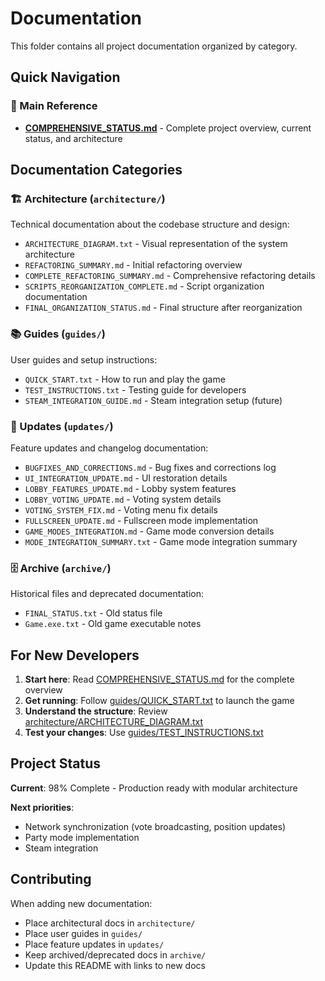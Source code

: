 # Documentation

This folder contains all project documentation organized by category.

## Quick Navigation

### 📖 Main Reference
- **[COMPREHENSIVE_STATUS.md](COMPREHENSIVE_STATUS.md)** - Complete project overview, current status, and architecture

## Documentation Categories

### 🏗️ Architecture (`architecture/`)
Technical documentation about the codebase structure and design:
- `ARCHITECTURE_DIAGRAM.txt` - Visual representation of the system architecture
- `REFACTORING_SUMMARY.md` - Initial refactoring overview
- `COMPLETE_REFACTORING_SUMMARY.md` - Comprehensive refactoring details
- `SCRIPTS_REORGANIZATION_COMPLETE.md` - Script organization documentation
- `FINAL_ORGANIZATION_STATUS.md` - Final structure after reorganization

### 📚 Guides (`guides/`)
User guides and setup instructions:
- `QUICK_START.txt` - How to run and play the game
- `TEST_INSTRUCTIONS.txt` - Testing guide for developers
- `STEAM_INTEGRATION_GUIDE.md` - Steam integration setup (future)

### 🔄 Updates (`updates/`)
Feature updates and changelog documentation:
- `BUGFIXES_AND_CORRECTIONS.md` - Bug fixes and corrections log
- `UI_INTEGRATION_UPDATE.md` - UI restoration details
- `LOBBY_FEATURES_UPDATE.md` - Lobby system features
- `LOBBY_VOTING_UPDATE.md` - Voting system details
- `VOTING_SYSTEM_FIX.md` - Voting menu fix details
- `FULLSCREEN_UPDATE.md` - Fullscreen mode implementation
- `GAME_MODES_INTEGRATION.md` - Game mode conversion details
- `MODE_INTEGRATION_SUMMARY.txt` - Game mode integration summary

### 🗄️ Archive (`archive/`)
Historical files and deprecated documentation:
- `FINAL_STATUS.txt` - Old status file
- `Game.exe.txt` - Old game executable notes

## For New Developers

1. **Start here**: Read [COMPREHENSIVE_STATUS.md](COMPREHENSIVE_STATUS.md) for the complete overview
2. **Get running**: Follow [guides/QUICK_START.txt](guides/QUICK_START.txt) to launch the game
3. **Understand the structure**: Review [architecture/ARCHITECTURE_DIAGRAM.txt](architecture/ARCHITECTURE_DIAGRAM.txt)
4. **Test your changes**: Use [guides/TEST_INSTRUCTIONS.txt](guides/TEST_INSTRUCTIONS.txt)

## Project Status

**Current**: 98% Complete - Production ready with modular architecture

**Next priorities**:
- Network synchronization (vote broadcasting, position updates)
- Party mode implementation
- Steam integration

## Contributing

When adding new documentation:
- Place architectural docs in `architecture/`
- Place user guides in `guides/`
- Place feature updates in `updates/`
- Keep archived/deprecated docs in `archive/`
- Update this README with links to new docs
